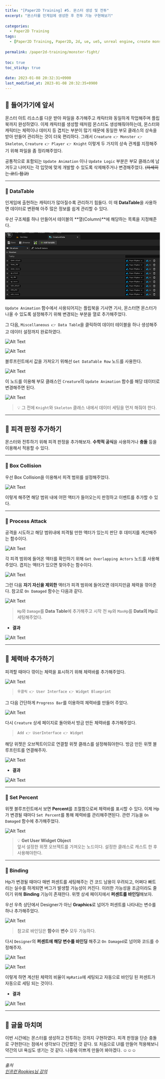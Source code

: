 ```yaml
---
title: "[Paper2D Training] #5. 몬스터 생성 및 전투"
excerpt: "몬스터를 인게임에 생성한 후 전투 기능 구현해보기"

categories:
  - Paper2D Training
tags:
  - [Paper2D Training, Paper2D, 2d, ue, ue5, unreal engine, create monster, monster, fight]

permalink: /paper2d-training/monster-fight/

toc: true
toc_sticky: true

date: 2023-01-08 20:32:31+0900
last_modified_at: 2023-01-08 20:32:35+0900
---
```


## 👻 들어가기에 앞서
몬스터 아트 리소스를 다운 받아 파일을 추가해주고 캐릭터와 동일하게 작업해주며 플립북까지 완성하였다. 이제 캐릭터를 생성할 때처럼 몬스터도 생성해줘야하는데, 몬스터와 캐릭터는 체력이나 데미지 등 겹치는 부분이 많기 때문에 동일한 부모 클래스의 상속을 받아 만들어 관리하는 것이 더욱 편리하다. 그래서 ``` Creature 👉 Monster 👉 Skeleton ```, ``` Creature 👉 Player 👉 Knight ``` 이렇게 두 가지의 상속 관계를 지정해주기 위해 파일을 좀 정리해주었다.

공통적으로 포함되는 ``` Update Animation ``` 이나 ``` Update Logic ``` 부분은 부모 클래스에 남겨두고 나머지는 각 입맛에 맞게 개발할 수 있도록 삭제해주거나 변경해주었다. ~~(자세히는 코드 참고)~~

***

### 🌱 DataTable
인게임에 출현하는 캐릭터가 많아질수록 관리하기 힘들다. 이 때 **DataTable**을 사용하면 데이터로 변환해 아주 많은 정보를 쉽게 관리할 수 있다.

우선 구조체를 하나 만들어서 테이블의 **열(Column)**에 해당하는 목록을 지정해준다.

![Alt Text](/assets/images/posts_img/projects/paper2d-training/monster-fight/data.PNG)   

``` Update Animation ``` 함수에서 사용되어지는 플립북을 기사면 기사, 몬스터면 몬스터가 나올 수 있도록 설정해주기 위해 변경되는 부분을 열로 추가해주었다.

그 다음, ``` Miscellaneous 👉 Data Table ```을 클릭하여 데이터 테이블을 하나 생성해주고 데이터 설정까지 완료하였다.

![Alt Text](/assets/images/posts_img/projects/paper2d-training/monster-fight/datatable.PNG)   

![Alt Text](/assets/images/posts_img/projects/paper2d-training/monster-fight/datatable2.PNG)   

블루프린트에서 값을 가져오기 위해선 ``` Get DataTable Row ``` 노드를 사용한다.

![Alt Text](/assets/images/posts_img/projects/paper2d-training/monster-fight/get-datatable-row.PNG)   

이 노드를 이용해 부모 클래스인 ``` Creature ```의 ``` Update Animation ``` 함수를 해당 데이터로 변경해주면 된다.

![Alt Text](/assets/images/posts_img/projects/paper2d-training/monster-fight/connect-data.PNG)   

> 💡 그 전에 ``` Knight ```와 ``` Skeleton ``` 클래스 내에서 데이터 세팅을 먼저 해줘야 한다.

***

## 👻 피격 판정 추가하기
몬스터와 전투하기 위해 피격 판정을 추가해보자. **수학적 공식**을 사용하거나 **충돌** 등을 이용해서 적용할 수 있다.

***

### 🌱 Box Collision
우선 Box Collision을 이용해서 피격 범위를 설정해주었다.

![Alt Text](/assets/images/posts_img/projects/paper2d-training/monster-fight/box-collision.PNG)   

이렇게 해주면 해당 범위 내에 어떤 액터가 들어오는지 판정하고 이벤트를 추가할 수 있다.

***

### 🌱 Process Attack
공격을 시도하고 해당 범위내에 피격될 만한 액터가 있는지 판단 후 데미지를 계산해주는 함수이다.

![Alt Text](/assets/images/posts_img/projects/paper2d-training/monster-fight/process-attack.PNG)   

각 피격 범위에 들어온 액터를 확인하기 위해 ``` Get Overlapping Actors ``` 노드를 사용해주었다. 겹치는 액터가 있으면 찾아주는 함수이다.

![Alt Text](/assets/images/posts_img/projects/paper2d-training/monster-fight/process-attack2.PNG)   

그런 다음 **자기 자신을 제외한** 액터가 피격 범위에 들어오면 데미지만큼 체력을 깎아준다. 참고로 ``` On Damaged ``` 함수는 다음과 같다.

![Alt Text](/assets/images/posts_img/projects/paper2d-training/monster-fight/on-damaged.PNG)   

> ``` Hp ```와 ``` Damage ```를 **Data Table**에 추가해주고 시작 전 ``` Hp ```와 ``` MaxHp ```를 **Data의 Hp**로 세팅해주었다.

- **결과**

![Alt Text](/assets/images/posts_img/projects/paper2d-training/monster-fight/attack.gif)   

***

## 👻 체력바 추가하기
피격할 때마다 깎이는 체력을 표시하기 위해 체력바를 추가해주었다.

![Alt Text](/assets/images/posts_img/projects/paper2d-training/monster-fight/widget-blueprint.PNG)   

> ``` 우클릭 👉 User Interface 👉 Widget Blueprint ```

그 다음 간단하게 ``` Progress Bar ```를 이용하여 체력바를 만들어 주었다.

![Alt Text](/assets/images/posts_img/projects/paper2d-training/monster-fight/progress-bar.PNG)   

다시 ``` Creature ``` 상세 페이지로 돌아와서 방금 만든 체력바를 추가해주었다.

> ``` Add 👉 UserInterface 👉 Widget ```

해당 위젯은 오브젝트이므로 연결할 위젯 클래스를 설정해줘야한다. 방금 만든 위젯 블루프린트를 연결해주자.

![Alt Text](/assets/images/posts_img/projects/paper2d-training/monster-fight/widget-class.PNG)   

- **결과**   

![Alt Text](/assets/images/posts_img/projects/paper2d-training/monster-fight/hpbar-widget.PNG)   

***

### 🌱 Set Percent
위젯 블루프린트에서 보면 **Percent**를 조절함으로써 체력바를 표시할 수 있다. 이제 Hp가 변경될 때마다 ``` Set Percent ```를 통해 체력바를 관리해주면된다. 관련 기능을 ``` On Damaged ``` 함수에 추가해주었다.

![Alt Text](/assets/images/posts_img/projects/paper2d-training/monster-fight/set-percent.PNG)   

> 💡 **Get User Widget Object**   
앞서 설정한 위젯 오브젝트를 가져오는 노드이다. 설정한 클래스로 캐스트 한 후 사용해야한다.

***

### 🌱 Binding
Hp가 변경될 때마다 매번 퍼센트를 세팅해주는 건 코드 남용이 우려되고, 어쩌다 빠트리는 실수를 하게되면 버그가 발생할 가능성이 커진다. 이러한 가능성을 조금이라도 줄이기 위해 **Binding** 기능이 존재한다. 위젯 상세 페이지에서 **퍼센트를 바인딩**해보자.

우선 우측 상단에서 Designer가 아닌 **Graphics**로 넘어가 퍼센트를 나타내는 변수를 하나 추가해주었다.

![Alt Text](/assets/images/posts_img/projects/paper2d-training/monster-fight/hp-ratio.PNG)   

> 참고로 바인딩은 **함수**와 **변수** 모두 가능하다.

다시 ``` Designer ```의 **퍼센트에 해당 변수를 바인딩** 해주고 ``` On Damaged ```로 넘어와 코드를 수정해주자.

![Alt Text](/assets/images/posts_img/projects/paper2d-training/monster-fight/binding.PNG)   

![Alt Text](/assets/images/posts_img/projects/paper2d-training/monster-fight/set-hpratio.PNG)   

이렇게 하면 계산된 체력의 비율이 ``` HpRatio ```에 세팅되고 자동으로 바인딩 된 퍼센트가 자동으로 세팅 되는 것이다.

- **결과**

![Alt Text](/assets/images/posts_img/projects/paper2d-training/monster-fight/hpbar.gif)   

***

## 👻 글을 마치며
이번 시간에는 몬스터를 생성하고 전투하는 것까지 구현하였다. 피격 판정을 단순 충돌로 구현한다는 점에서 생각보다 간단했던 것 같다. 또 처음으로 UI를 만들어 적용해보니 약간의 UI 욕심도 생기는 것 같다. 나중에 이쁘게 만들어 봐야겠다. ☺☺☺

***

_출처_   
_[인프런 Rookies님 강의](https://inf.run/ji8q)_